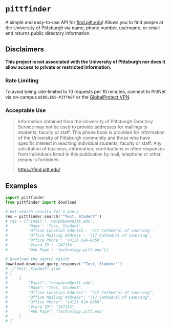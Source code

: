# `pittfinder`

A simple and easy-to-use API for [find.pitt.edu](https://find.pitt.edu)! Allows you to find people at the University of Pittsburgh via name, phone number, username, or email and returns public directory information.

## Disclaimers

**This project is not associated with the University of Pittsburgh nor does it allow access to private or restricted information.**

### Rate Limiting
To avoid being rate-limited to 10 requests per 10 minutes, connect to PittNet via on-campus `WIRELESS-PITTNET` or the [GlobalProtect VPN](https://services.pitt.edu/TDClient/33/Portal/KB/ArticleDet?ID=293).

### Acceptable Use
> Information obtained from the University of Pittsburgh Directory Service may not be used to provide addresses for mailings to students, faculty or staff. This phone book is provided for information of the University of Pittsburgh community and those who have specific interest in reaching individual students, faculty or staff. Any solicitation of business, information, contributions or other responses from individuals listed in this publication by mail, telephone or other means is forbidden.
>
> https://find.pitt.edu/


## Examples

```py
import pittfinder
from pittfinder import download

# Get search results for a query
res = pittfinder.search('"Test, Student"')
# res = [{'Email': 'helpdesk@pitt.edu',
#         'Name': 'Test, Student',
#         'Office Location Address': '717 Cathedral of Learning',
#         'Office Mailing Address': '717 Cathedral of Learning',
#         'Office Phone': '(412) 624-8859',
#         'Vcard ID': '247134',
#         'Web Page': 'technology.pitt.edu'}]

# Download the search result
download.download_query_response('"Test, Student"')
# ./"Test,_Student".json
# [
#     {
#         "Email": "helpdesk@pitt.edu",
#         "Name": "Test, Student",
#         "Office Location Address": "717 Cathedral of Learning",
#         "Office Mailing Address": "717 Cathedral of Learning",
#         "Office Phone": "(412) 624-8859",
#         "Vcard ID": "247134",
#         "Web Page": "technology.pitt.edu"
#     }
# ]
```
